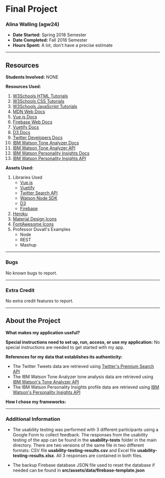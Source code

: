 # Final Project


### Alina Walling (agw24)

* **Date Started:** Spring 2018 Semester
* **Date Completed:** Fall 2018 Semester
* **Hours Spent:** A lot, don't have a precise estimate


---

## Resources

**Students Involved:** NONE

**Resources Used:**
1. [W3Schools HTML Tutorials](https://www.w3schools.com/html/default.asp)
2. [W3Schools CSS Tutorials](https://www.w3schools.com/css/default.asp)
3. [W3Schools JavaScript Tutorials](https://www.w3schools.com/js/default.asp)
4. [MDN Web Docs](https://developer.mozilla.org/en-US/)
5. [Vue.js Docs](https://vuejs.org)
6. [Firebase Web Docs](https://firebase.google.com/docs/database/web/start)
7. [Vuetify Docs](https://vuetifyjs.com/en/getting-started/quick-start)
8. [D3 Docs](https://github.com/d3/d3/wiki)
9. [Twitter Developers Docs](https://developer.twitter.com/en/docs/basics/getting-started)
10. [IBM Watson Tone Analyzer Docs](https://console.bluemix.net/docs/services/tone-analyzer/getting-started.html#gettingStarted)
11. [IBM Watson Tone Analyzer API](https://www.ibm.com/watson/developercloud/tone-analyzer/api/v3/node.html?node)
12. [IBM Watson Personality Insights Docs](https://console.bluemix.net/docs/services/personality-insights/getting-started.html#gettingStarted)
13. [IBM Watson Personality Insights API](https://www.ibm.com/watson/developercloud/personality-insights/api/v3/node.html?node)


**Assets Used:**
1. Libraries Used
    * [Vue.js](https://vuejs.org)
    * [Vuetify](https://vuetifyjs.com/en/)
    * [Twitter Search API](https://developer.twitter.com/en/docs/tweets/search/overview/premium)
    * [Watson Node SDK](https://github.com/watson-developer-cloud/node-sdk)
    * [D3](https://d3js.org)
    * [Firebase](https://firebase.google.com/)
2. [Heroku](https://heroku.com)
3. [Material Design Icons](https://material.io/tools/icons/?style=baseline)
4. [FontAwesome Icons](https://fontawesome.com)
5. Professor Duvall's Examples
    * Node
    * REST
    * Mashup


---

### Bugs

No known bugs to report.


---

### Extra Credit

No extra credit features to report.


---

## About the Project

**What makes my application useful?**

**Special instructions need to set up, run, access, or use my application:**
No special instructions are needed to get started with my app.

**References for my data that establishes its authenticity:**
* The Twitter Tweets data are retrieved using [Twitter's Premium Search API](https://developer.twitter.com/en/docs/tweets/search/overview/premium)
* The IBM Watson Tone Analyzer tone analysis data are retrieved using [IBM Watson's Tone Analyzer API]()
* The IBM Watson Personality Insights profile data are retrieved using [IBM Watson's Personality Insights API]()

**How I chose my frameworks:**


---

### Additional Information

* The usability testing was performed with 3 different participants using a Google Form to collect feedback. The responses from the usability testing of the app can be found in the **usability-tests** folder in the main directory. There are two versions of the same file in two different formats: CSV file **usability-testing-results.csv** and Excel file **usability-testing-results.xlsx**. All 3 responses are contained in both files.

* The backup Firebase database JSON file used to reset the database if needed can be found in **src/assets/data/firebase-template.json**
